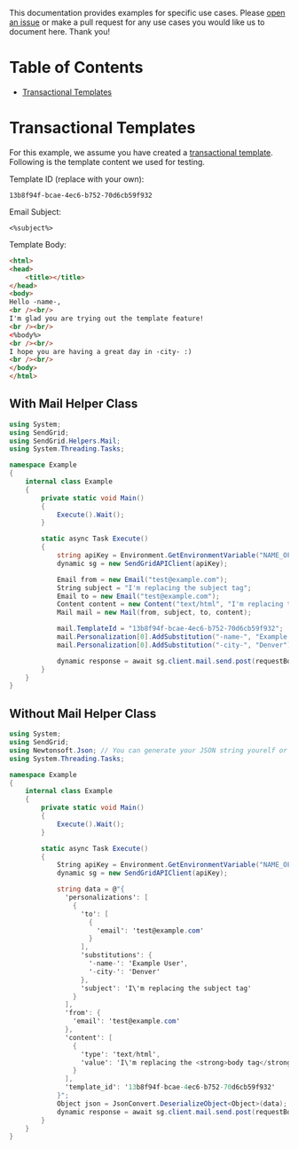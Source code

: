 This documentation provides examples for specific use cases. Please [open an issue](https://github.com/sendgrid/sendgrid-sharp/issues) or make a pull request for any use cases you would like us to document here. Thank you!

# Table of Contents

* [Transactional Templates](#transactional_templates)

<a name="transactional_templates"></a>
# Transactional Templates

For this example, we assume you have created a [transactional template](https://sendgrid.com/docs/User_Guide/Transactional_Templates/index.html). Following is the template content we used for testing.

Template ID (replace with your own):

```text
13b8f94f-bcae-4ec6-b752-70d6cb59f932
```

Email Subject:

```text
<%subject%>
```

Template Body:

```html
<html>
<head>
	<title></title>
</head>
<body>
Hello -name-,
<br /><br/>
I'm glad you are trying out the template feature!
<br /><br/>
<%body%>
<br /><br/>
I hope you are having a great day in -city- :)
<br /><br/>
</body>
</html>
```

## With Mail Helper Class

```csharp
using System;
using SendGrid;
using SendGrid.Helpers.Mail;
using System.Threading.Tasks;

namespace Example
{
    internal class Example
    {
        private static void Main()
        {
            Execute().Wait();
        }

        static async Task Execute()
        {
            string apiKey = Environment.GetEnvironmentVariable("NAME_OF_THE_ENVIRONMENT_VARIABLE_FOR_YOUR_SENDGRID_KEY", EnvironmentVariableTarget.User);
            dynamic sg = new SendGridAPIClient(apiKey);

            Email from = new Email("test@example.com");
            String subject = "I'm replacing the subject tag";
            Email to = new Email("test@example.com");
            Content content = new Content("text/html", "I'm replacing the <strong>body tag</strong>");
            Mail mail = new Mail(from, subject, to, content);

            mail.TemplateId = "13b8f94f-bcae-4ec6-b752-70d6cb59f932";
            mail.Personalization[0].AddSubstitution("-name-", "Example User");
            mail.Personalization[0].AddSubstitution("-city-", "Denver");

            dynamic response = await sg.client.mail.send.post(requestBody: mail.Get());
        }
    }
}
```

## Without Mail Helper Class

```csharp
using System;
using SendGrid;
using Newtonsoft.Json; // You can generate your JSON string yourelf or with another library if you prefer
using System.Threading.Tasks;

namespace Example
{
    internal class Example
    {
        private static void Main()
        {
            Execute().Wait();
        }

        static async Task Execute()
        {
            String apiKey = Environment.GetEnvironmentVariable("NAME_OF_THE_ENVIRONMENT_VARIABLE_FOR_YOUR_SENDGRID_KEY", EnvironmentVariableTarget.User);
            dynamic sg = new SendGridAPIClient(apiKey);

            string data = @"{
              'personalizations': [
                {
                  'to': [
                    {
                      'email': 'test@example.com'
                    }
                  ],
                  'substitutions': {
                    '-name-': 'Example User',
                    '-city-': 'Denver'
                  },
                  'subject': 'I\'m replacing the subject tag'
                }
              ],
              'from': {
                'email': 'test@example.com'
              },
              'content': [
                {
                  'type': 'text/html',
                  'value': 'I\'m replacing the <strong>body tag</strong>'
                }
              ],
              'template_id': '13b8f94f-bcae-4ec6-b752-70d6cb59f932'
            }";
            Object json = JsonConvert.DeserializeObject<Object>(data);
            dynamic response = await sg.client.mail.send.post(requestBody: json.ToString());
        }
    }
}
```
